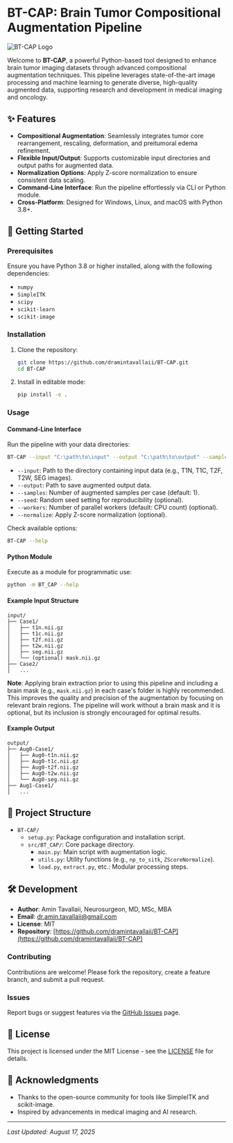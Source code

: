 # BT-CAP: Brain Tumor Compositional Augmentation Pipeline

![BT-CAP Logo](https://via.placeholder.com/150) <!-- Replace with your project logo if available -->

Welcome to **BT-CAP**, a powerful Python-based tool designed to enhance brain tumor imaging datasets through advanced compositional augmentation techniques. This pipeline leverages state-of-the-art image processing and machine learning to generate diverse, high-quality augmented data, supporting research and development in medical imaging and oncology.

## ✨ Features

- **Compositional Augmentation**: Seamlessly integrates tumor core rearrangement, rescaling, deformation, and preitumoral edema refinement.
- **Flexible Input/Output**: Supports customizable input directories and output paths for augmented data.
- **Normalization Options**: Apply Z-score normalization to ensure consistent data scaling.
- **Command-Line Interface**: Run the pipeline effortlessly via CLI or Python module.
- **Cross-Platform**: Designed for Windows, Linux, and macOS with Python 3.8+.

## 🚀 Getting Started

### Prerequisites

Ensure you have Python 3.8 or higher installed, along with the following dependencies:

- `numpy`
- `SimpleITK`
- `scipy`
- `scikit-learn`
- `scikit-image`

### Installation

1. Clone the repository:
   ```bash
   git clone https://github.com/dramintavallaii/BT-CAP.git
   cd BT-CAP
   ```
2. Install in editable mode:
   ```bash
   pip install -e .
   ```

### Usage

#### Command-Line Interface

Run the pipeline with your data directories:

```bash
BT-CAP --input "C:\path\to\input" --output "C:\path\to\output" --samples 2 --seed 42 --workers 16 --normalize 
```

- `--input`: Path to the directory containing input data (e.g., T1N, T1C, T2F, T2W, SEG images).
- `--output`: Path to save augmented output data.
- `--samples`: Number of augmented samples per case (default: 1).
- `--seed`: Random seed setting for reproducibility (optional).
- `--workers`: Number of parallel workers (default: CPU count) (optional).
- `--normalize`: Apply Z-score normalization (optional).


Check available options:

```bash
BT-CAP --help
```

#### Python Module

Execute as a module for programmatic use:

```bash
python -m BT_CAP --help
```

#### Example Input Structure

```
input/
├── Case1/
│   ├── t1n.nii.gz
│   ├── t1c.nii.gz
│   ├── t2f.nii.gz
│   ├── t2w.nii.gz
│   ├── seg.nii.gz
│   └── (optional) mask.nii.gz
├── Case2/
│   ...
```

**Note**: Applying brain extraction prior to using this pipeline and including a brain mask (e.g., `mask.nii.gz`) in each case's folder is highly recommended. This improves the quality and precision of the augmentation by focusing on relevant brain regions. The pipeline will work without a brain mask and it is optional, but its inclusion is strongly encouraged for optimal results.

#### Example Output

```
output/
├── Aug0-Case1/
│   ├── Aug0-t1n.nii.gz
│   ├── Aug0-t1c.nii.gz
│   ├── Aug0-t2f.nii.gz
│   ├── Aug0-t2w.nii.gz
│   └── Aug0-seg.nii.gz
├── Aug1-Case1/
│   ...
```

## 📖 Project Structure

- `BT-CAP/`
  - `setup.py`: Package configuration and installation script.
  - `src/BT_CAP/`: Core package directory.
    - `main.py`: Main script with augmentation logic.
    - `utils.py`: Utility functions (e.g., `np_to_sitk`, `ZScoreNormalize`).
    - `load.py`, `extract.py`, etc.: Modular processing steps.

## 🛠️ Development

- **Author**: Amin Tavallaii, Neurosurgeon, MD, MSc, MBA
- **Email**: dr.amin.tavallaii@gmail.com
- **License**: MIT
- **Repository**: [https://github.com/dramintavallaii/BT-CAP](https://github.com/dramintavallaii/BT-CAP)

### Contributing

Contributions are welcome! Please fork the repository, create a feature branch, and submit a pull request.

### Issues

Report bugs or suggest features via the [GitHub Issues](https://github.com/dramintavallaii/BT-CAP/issues) page.

## 📜 License

This project is licensed under the MIT License - see the [LICENSE](LICENSE) file for details.

## 🎉 Acknowledgments

- Thanks to the open-source community for tools like SimpleITK and scikit-image.
- Inspired by advancements in medical imaging and AI research.

---

*Last Updated: August 17, 2025*